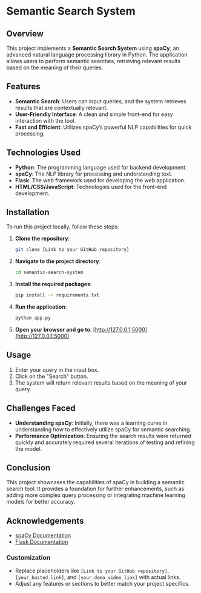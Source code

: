# Semantic Search System

## Overview

This project implements a **Semantic Search System** using **spaCy**, an advanced natural language processing library in Python. The application allows users to perform semantic searches, retrieving relevant results based on the meaning of their queries.

## Features

- **Semantic Search**: Users can input queries, and the system retrieves results that are contextually relevant.
- **User-Friendly Interface**: A clean and simple front-end for easy interaction with the tool.
- **Fast and Efficient**: Utilizes spaCy’s powerful NLP capabilities for quick processing.

## Technologies Used

- **Python**: The programming language used for backend development.
- **spaCy**: The NLP library for processing and understanding text.
- **Flask**: The web framework used for developing the web application.
- **HTML/CSS/JavaScript**: Technologies used for the front-end development.

## Installation

To run this project locally, follow these steps:

1. **Clone the repository**:
   ```bash
   git clone [Link to your GitHub repository]
   ```

2. **Navigate to the project directory**:
   ```bash
   cd semantic-search-system
   ```

3. **Install the required packages**:
   ```bash
   pip install -r requirements.txt
   ```

4. **Run the application**:
   ```bash
   python app.py
   ```

5. **Open your browser and go to**: [http://127.0.0.1:5000](http://127.0.0.1:5000)

## Usage

1. Enter your query in the input box.
2. Click on the "Search" button.
3. The system will return relevant results based on the meaning of your query.

## Challenges Faced

- **Understanding spaCy**: Initially, there was a learning curve in understanding how to effectively utilize spaCy for semantic searching.
- **Performance Optimization**: Ensuring the search results were returned quickly and accurately required several iterations of testing and refining the model.

## Conclusion

This project showcases the capabilities of spaCy in building a semantic search tool. It provides a foundation for further enhancements, such as adding more complex query processing or integrating machine learning models for better accuracy.

## Acknowledgements

- [spaCy Documentation](https://spacy.io/usage)
- [Flask Documentation](https://flask.palletsprojects.com/)


### Customization
- Replace placeholders like `[Link to your GitHub repository]`, `[your_hosted_link]`, and `[your_demo_video_link]` with actual links.
- Adjust any features or sections to better match your project specifics.

